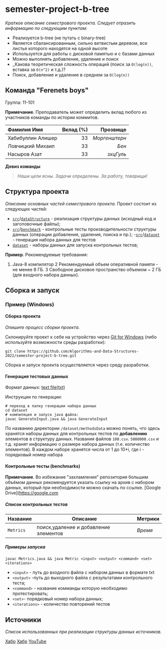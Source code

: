 # semester-project-b-tree

_Краткое описание семестрового проекта. Следует отразить информацию по следующим пунктам:_

- Реализуется b-tree (не путать с binary-tree)
- Является сбалансированным, сильно ветвистым деревом, все листья которого находятся на одной высоте
- Используется для работы с дисковой памятью и с базами данных
- Можно выполнять добавление, удаление и поиск
- _Какова теоретическая сложность операций (поиск за `O(log(n))`, вставка за `O(n^2)` и т.д.)?
- Поиск, добавление и удаление в среднем за `O(log(n))`

## Команда "Ferenets boys"

Группа: 11-101

**Примечание**. Преподаватель может определить вклад любого из участников команды по истории коммитов.

| Фамилия Имя         | Вклад (%) | Прозвище              |
| :---                |   ---:    |  ---:                 |
| Хабибуллин Алишер   | 33        |  _Моргенштерн_        |
| Ловчицкий Михаил    | 33        |  _Бен_                |
| Насыров Азат        | 33        |  _зхцГуль_            |

**Девиз команды**
> _Наши цели ясны. Задачи определены. За работу, товарищи!_
## Структура проекта

_Описание основных частей семестрового проекта._
 Проект состоит из следующих частей:
- [`src`](src)/[`dataStructure`](dataStructure) - реализация структуры данных (исходный код и заголовочные файлы);
- [`src`](src)/[`benchmark`](benchmark) - контрольные тесты производительности структуры данных (операции добавления, удаления,
  поиска и пр.);
-[`src`](src)/[`dataset`](dataset) - генерация набора данных для тестов 
- [`dataset`](dataset) - наборы данных для запуска контрольных тестов;


**Пример**. Рекомендуемые требования:

1. Java-8 компилятор
2 Рекомендуемый объем оперативной памяти - не менее 8 ГБ.
3 Свободное дисковое пространство объемом ~ 2 ГБ (для входного набора данных).

## Сборка и запуск

### Пример (Windows)

#### Сборка проекта

_Опишите процесс сборки проекта._

Склонируйте проект к себе на устройство через [Git for Windows](https://gitforwindows.org/) (либо используйте
возможности среды разработки):

```shell
git clone https://github.com/Algorithms-and-Data-Structures-2022/semester-project-b-tree.git
```

Сборка и запуск проекта осуществляется через среду разработки.

#### Генерация тестовых данных

Формат данных: [text file(txt)](https://en.wikipedia.org/wiki/Text_file.)

Инструкции по генерации:
```shell
# переход в папку генерации набора данных
cd dataset
# компиляция и запуск java файла:
javac GenerateInput.java && java GenerateInput
```

По названию директории `/dataset/methodsData` можно понять, что здесь хранятся наборы данных для контрольных тестов по
**добавлению** элементов в структуру данных. Названия файлов `100.csv`. `5000000.csv` и т.д. хранят информацию о размере набора данных (т.е. количество элементов). 
В каждом наборе хранятся числа от 1 до 10*i, где i - порядковый номер набора

#### Контрольные тесты (benchmarks)

**Примечание**. Во избежание "захламления" репозитория большим объёмом данных рекомендуется указать ссылку на архив с
набором данных, который при необходимости можно скачать по ссылке. [Google Drive](https://google.com

##### Список контрольных тестов

| Название                  | Описание                                | Метрики         |
| :---                      | ---                                     | :---            |
|`Metrics`                  | поиск,удаление и добавление элементов   |_Время_          |

##### Примеры запуска

```shell
javac Metrics.java && java Metric <input> <output> <command> <set> <iterations>
```

- `<input>` - путь до входного файла  с набором данных в формате txt
- `<output>` -путь до выходного файла с результатами контрольного теста;
- `<command>` - название комманды которую необходимо протестировать;
- `<set>`- порядковый номер набора данных;
- `<iterations>` - количество повторений тестов

## Источники

_Список использованных при реализации структуры данных источников._

[Хабр](https://habr.com/ru/post/114154/)
[Хабр](https://habr.com/ru/post/337594/)
[YouTube](https://www.youtube.com/watch?v=WXXetwePSRk)
